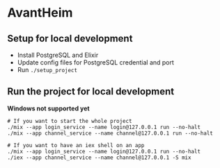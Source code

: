 # AvantHeim

## Setup for local development

* Install PostgreSQL and Elixir
* Update config files for PostgreSQL credential and port
* Run `./setup_project`

## Run the project for local development

**Windows not supported yet**

    # If you want to start the whole project
    ./mix --app login_service --name login@127.0.0.1 run --no-halt
    ./mix --app channel_service --name channel@127.0.0.1 run --no-halt

    # If you want to have an iex shell on an app
    ./mix --app login_service --name login@127.0.0.1 run --no-halt
    ./iex --app channel_service --name channel@127.0.0.1 -S mix
